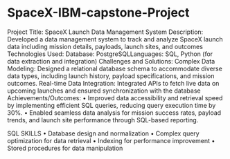 # SpaceX-IBM-capstone-Project
Project Title: SpaceX Launch Data Management System Description: 
Developed a data management system to track and analyze SpaceX launch data including mission details, payloads, launch sites, and outcomes
Technologies Used: Database: PostgreSQLLanguages: SQL, Python (for data extraction and integration) 
Challenges and Solutions:
Complex Data Modeling: Designed a relational database schema to accommodate diverse data types, including launch history, payload specifications, and mission outcomes.
Real-time Data Integration: Integrated APIs to fetch live data on upcoming launches and ensured synchronization with the database
Achievements/Outcomes:
•	Improved data accessibility and retrieval speed by implementing efficient SQL queries, reducing query execution time by 30%.
•	Enabled seamless data analysis for mission success rates, payload trends, and launch site performance through SQL-based reporting.

SQL SKILLS
•	Database design and normalization
•	Complex query optimization for data retrieval
•	Indexing for performance improvement
•	Stored procedures for data manipulation
